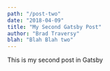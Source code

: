 ```yaml
---
path: "/post-two"
date: "2018-04-09"
title: "My Second Gatsby Post"
author: "Brad Traversy"
blah: "Blah Blah two"
---
```


This is my second post in Gatsby